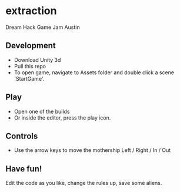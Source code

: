 # extraction
Dream Hack Game Jam Austin 

## Development

- Download Unity 3d
- Pull this repo
- To open game, navigate to Assets folder and double click a scene 'StartGame'.

## Play

- Open one of the builds
- Or inside the editor, press the play icon.

## Controls

- Use the arrow keys to move the mothership Left / Right / In / Out

## Have fun!

Edit the code as you like, change the rules up, save some aliens.
